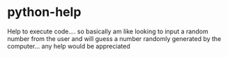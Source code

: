 # python-help
Help to execute code.... so basically am like looking to input a random number from the user and will guess a number randomly generated by the computer... any help would be appreciated

